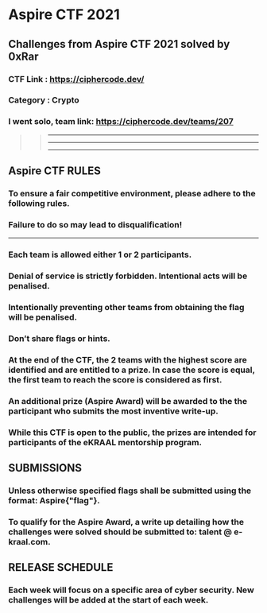 # Aspire CTF 2021
## Challenges from Aspire CTF 2021 solved by 0xRar

### CTF Link : https://ciphercode.dev/
### Category : Crypto

### I went solo, team link: https://ciphercode.dev/teams/207

>> ________________
>> ________________
>> ________________

## Aspire CTF RULES
### To ensure a fair competitive environment, please adhere to the following rules.

### Failure to do so may lead to disqualification!

---

### Each team is allowed either 1 or 2 participants.
### Denial of service is strictly forbidden. Intentional acts will be penalised.
### Intentionally preventing other teams from obtaining the flag will be penalised.
### Don’t share flags or hints.
### At the end of the CTF, the 2 teams with the highest score are identified and are entitled to a prize. In case the score is equal, the first team to reach the score is considered as first.
### An additional prize (Aspire Award) will be awarded to the the participant who submits the most inventive write-up.
### While this CTF is open to the public, the prizes are intended for participants of the eKRAAL mentorship program.

## SUBMISSIONS
### Unless otherwise specified flags shall be submitted using the format: Aspire{"flag"}.

### To qualify for the Aspire Award, a write up detailing how the challenges were solved should be submitted to: talent @ e-kraal.com.

## RELEASE SCHEDULE
### Each week will focus on a specific area of cyber security. New challenges will be added at the start of each week.

